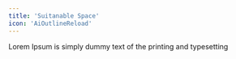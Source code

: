```yaml
---
title: 'Suitanable Space'
icon: 'AiOutlineReload'
---
```


Lorem Ipsum is simply dummy text of the printing and typesetting
